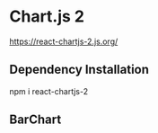 # Chart.js 2
https://react-chartjs-2.js.org/

## Dependency Installation

npm i react-chartjs-2

## BarChart

